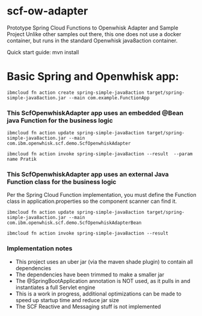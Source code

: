 # scf-ow-adapter
Prototype Spring Cloud Functions to Openwhisk Adapter and Sample Project
Unlike other samples out there, this one does not use a docker container, but runs in the standard Openwhisk java8action container.

Quick start guide:
mvn install

# Basic Spring and Openwhisk app:

```
ibmcloud fn action create spring-simple-java8action target/spring-simple-java8action.jar --main com.example.FunctionApp
```

### This ScfOpenwhiskAdapter app uses an embedded @Bean java Function for the business logic

```
ibmcloud fn action update spring-simple-java8action target/spring-simple-java8action.jar --main com.ibm.openwhisk.scf.demo.ScfOpenwhiskAdapter

ibmcloud fn action invoke spring-simple-java8action --result  --param name Pratik
```

### This ScfOpenwhiskAdapter app uses an external Java Function class for the business logic
Per the Spring Cloud Function implementation, you must define the Function class in application.properties
so the component scanner can find it.

```
ibmcloud fn action update spring-simple-java8action target/spring-simple-java8action.jar --main com.ibm.openwhisk.scf.demo.ScfOpenwhiskAdapterBean

ibmcloud fn action invoke spring-simple-java8action --result
```

### Implementation notes
- This project uses an uber jar (via the maven shade plugin) to contain all dependencies
- The dependencies have been trimmed to make a smaller jar
- The @SpringBootApplication annotation is NOT used, as it pulls in and instantiates a full Servlet engine
- This is a work in progress, additional optimizations can be made to speed up startup time and reduce jar size
- The  SCF Reactive and Messaging stuff is not implemented

